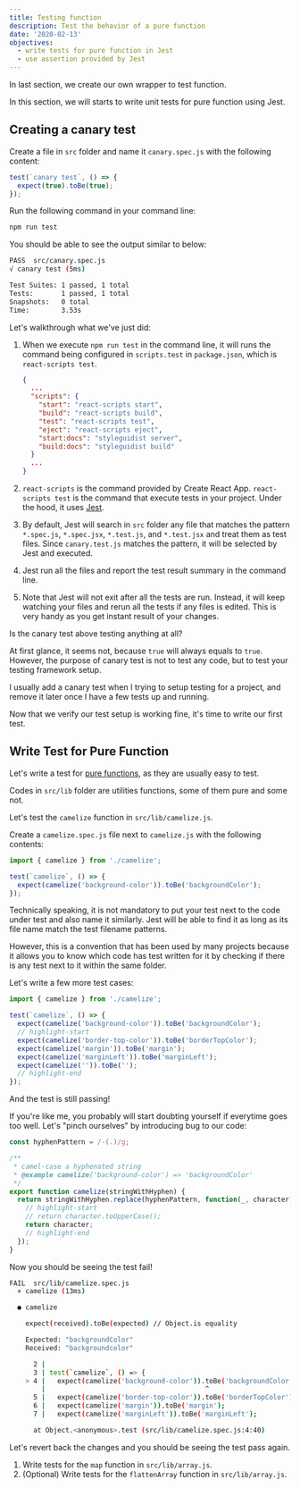 ```yaml
---
title: Testing function
description: Test the behavior of a pure function
date: '2020-02-13'
objectives:
  - write tests for pure function in Jest
  - use assertion provided by Jest
---
```


In last section, we create our own wrapper to test function.

In this section, we will starts to write unit tests for pure function using Jest.

## Creating a canary test

Create a file in `src` folder and name it `canary.spec.js` with the following content:

```js fileName=src/canary.spec.js
test(`canary test`, () => {
  expect(true).toBe(true);
});
```

Run the following command in your command line:

```bash
npm run test
```

You should be able to see the output similar to below:

```bash
PASS  src/canary.spec.js
√ canary test (5ms)

Test Suites: 1 passed, 1 total
Tests:       1 passed, 1 total
Snapshots:   0 total
Time:        3.53s
```

Let's walkthrough what we've just did:

1. When we execute `npm run test` in the command line, it will runs the command being configured in `scripts.test` in `package.json`, which is `react-scripts test`.

   ```json fileName=package.json highlightedLines=6
   {
     ...
     "scripts": {
       "start": "react-scripts start",
       "build": "react-scripts build",
       "test": "react-scripts test",
       "eject": "react-scripts eject",
       "start:docs": "styleguidist server",
       "build:docs": "styleguidist build"
     }
     ...
   }
   ```

1. `react-scripts` is the command provided by Create React App. `react-scripts test` is the command that execute tests in your project. Under the hood, it uses [Jest].

1. By default, Jest will search in `src` folder any file that matches the pattern `*.spec.js`, `*.spec.jsx`, `*.test.js`, and `*.test.jsx` and treat them as test files. Since `canary.test.js` matches the pattern, it will be selected by Jest and executed.

1. Jest run all the files and report the test result summary in the command line.

1. Note that Jest will not exit after all the tests are run. Instead, it will keep watching your files and rerun all the tests if any files is edited. This is very handy as you get instant result of your changes.

<aside>

Is the canary test above testing anything at all?

At first glance, it seems not, because `true` will always equals to `true`. However, the purpose of canary test is not to test any code, but to test your testing framework setup.

I usually add a canary test when I trying to setup testing for a project, and remove it later once I have a few tests up and running.

</aside>

Now that we verify our test setup is working fine, it's time to write our first test.

## Write Test for Pure Function

Let's write a test for [pure functions][pure-function], as they are usually easy to test.

Codes in `src/lib` folder are utilities functions, some of them pure and some not.

Let's test the `camelize` function in `src/lib/camelize.js`.

Create a `camelize.spec.js` file next to `camelize.js` with the following contents:

```js fileName=src/lib/camelize.spec.js
import { camelize } from './camelize';

test(`camelize`, () => {
  expect(camelize('background-color')).toBe('backgroundColor');
});
```

<aside>

Technically speaking, it is not mandatory to put your test next to the code under test and also name it similarly. Jest will be able to find it as long as its file name match the test filename patterns.

However, this is a convention that has been used by many projects because it allows you to know which code has test written for it by checking if there is any test next to it within the same folder.

</aside>

Let's write a few more test cases:

```js fileName=src/lib/camelize.spec.js
import { camelize } from './camelize';

test(`camelize`, () => {
  expect(camelize('background-color')).toBe('backgroundColor');
  // highlight-start
  expect(camelize('border-top-color')).toBe('borderTopColor');
  expect(camelize('margin')).toBe('margin');
  expect(camelize('marginLeft')).toBe('marginLeft');
  expect(camelize('')).toBe('');
  // highlight-end
});
```

And the test is still passing!

If you're like me, you probably will start doubting yourself if everytime goes too well. Let's "pinch ourselves" by introducing bug to our code:

```js fileName=src/lib/camelize.js
const hyphenPattern = /-(.)/g;

/**
 * camel-case a hyphenated string
 * @example camelize('background-color') => 'backgroundColor'
 */
export function camelize(stringWithHyphen) {
  return stringWithHyphen.replace(hyphenPattern, function(_, character) {
    // highlight-start
    // return character.toUpperCase();
    return character;
    // highlight-end
  });
}
```

Now you should be seeing the test fail!

```bash
FAIL  src/lib/camelize.spec.js
  × camelize (13ms)

  ● camelize

    expect(received).toBe(expected) // Object.is equality

    Expected: "backgroundColor"
    Received: "backgroundcolor"

      2 |
      3 | test(`camelize`, () => {
    > 4 |   expect(camelize('background-color')).toBe('backgroundColor');
        |                                        ^
      5 |   expect(camelize('border-top-color')).toBe('borderTopColor');
      6 |   expect(camelize('margin')).toBe('margin');
      7 |   expect(camelize('marginLeft')).toBe('marginLeft');

      at Object.<anonymous>.test (src/lib/camelize.spec.js:4:40)
```

Let's revert back the changes and you should be seeing the test pass again.

<Exercise title="Exercise">

1. Write tests for the `map` function in `src/lib/array.js`.
1. (Optional) Write tests for the `flattenArray` function in `src/lib/array.js`.

</Exercise>

[jest]: https://jestjs.io/
[pure-function]: /js-the-react-parts/functional-programming#pure-function

